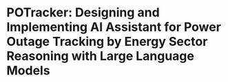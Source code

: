# POTracker: Designing and Implementing AI Assistant for Power Outage Tracking by Energy Sector Reasoning with Large Language Models
